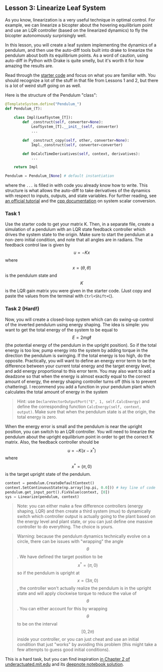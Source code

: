 ## Lesson 3: Linearize Leaf System

As you know, linearization is a very useful technique in optimal control. For example, we can linearize a bicopter about the hovering equilibrium point and use an LQR controller (based on the linearized dynamics) to fly the bicopter autonomously surprisingly well.

In this lesson, you will create a leaf system implementing the dynamics of a pendulum, and then use the auto-diff tools built into drake to linearize the pendulum about both its equilibrium points. As a word of caution, using auto-diff in Python with Drake is quite smelly, but it's worth it for how amazing the results are.

Read through the [starter code](Lesson-3-starter-code.py) and focus on what you are familiar with. You should recognize a lot of the stuff in that file from Lessons 1 and 2, but there is a lot of weird stuff going on as well.

Here is the structure of the Pendulum "class":

```python
@TemplateSystem.define("Pendulum_")
def Pendulum_(T):
    
    class Impl(LeafSystem_[T]):
        def _construct(self, converter=None):
            LeafSystem_[T].__init__(self, converter)
            ...
            
        def _construct_copy(self, other, converter=None):
            Impl._construct(self, converter=converter)

        def DoCalcTimeDerivatives(self, context, derivatives):
            ...

    return Impl

Pendulum = Pendulum_[None] # default instantiation
```

where the `...` is filled in with code you already know how to write. This structure is what allows the auto-diff to take derivatives of the dynamics with respect to inputs, outputs, and state variables. For further reading, see [an official tutorial](https://github.com/RobotLocomotion/drake/blob/bf0f76af4a7f29d5edcf36ebfd6da5255aa3c782/tutorials/authoring_leaf_systems.ipynb#L505) and the [cpp documentation](https://drake.mit.edu/doxygen_cxx/group__system__scalar__conversion.html) on system scalar conversion.

### Task 1

Use the starter code to get your matrix K. Then, in a separate file, create a simulation of a pendulum with an LQR state feedback controller which drives the system state to the origin. Make sure to start the pendulum at a non-zero initial condition, and note that all angles are in radians. The feedback control law is given by $$u = - K x$$ where $$x = (\theta, \dot\theta)$$ is the pendulum state and $$K$$ is the LQR gain matrix you were given in the starter code. (Just copy and paste the values from the terminal with `Ctrl+Shift+C`).

### Task 2 (Hard!)

Now, you will create a closed-loop system which can do swing-up control of the inverted pendulum using energy shaping. The idea is simple: you want to get the total energy of the system to be equal to $$E = 2 m g \ell$$ (the potential energy of the pendulum in the upright position). So if the total energy is too low, pump energy into the system by adding torque in the direction the pendulum is swinging. If the total energy is too high, do the opposite. Practically, you will want to define an energy error term to be the difference between your current total energy and the target energy level, and add energy proportional to this error term. You may also want to add a deadzone so that when the energy is almost exactly equal to the correct amount of energy, the energy shaping controller turns off (this is to prevent chattering). I recommend you add a function in your pendulum plant which calculates the total amount of energy in the system 

> Hint: use `DeclareVectorOutputPort("E", 1, self.CalcEnergy)` and define the corresponding function `CalcEnergy(self, context, output)`. Make sure that when the pendulum state is at the origin, the total energy is zero.

When the energy error is small and the pendulum is near the upright position, you can switch to an LQR controller. You will need to linearize the pendulum about the upright equilibrium point in order to get the correct K matrix. Also, the feedback controller should be $$u = -K(x - x^*)$$ where $$x^* = (\pi, 0)$$ is the target upright state of the pendulum.

```python
context = pendulum.CreateDefaultContext()
context.SetContinuousState(np.array([np.pi, 0.0])) # key line of code
pendulum.get_input_port().FixValue(context, [0])
sys = Linearize(pendulum, context)
```

> Note: you can either make a few difference controllers (energy shaping, LQR) and then create a third system (mux) to dynamically switch which controller output is actually going to the plant based on the energy level and plant state, or you can just define one massive controller to do everything. The choice is yours.

> Warning: because the pendulum dynamics technically evolve on a circle, there can be issues with "wrapping" the angle $$\theta$$. We have defined the target position to be $$x^* = (\pi, 0)$$ so if the pendulum is upright at $$x = (3\pi, 0)$$, the controller won't actually realize the pendulum is in the upright state and will apply clockwise torque to reduce the value of $$\theta$$. You can either account for this by wrapping $$\theta$$ to be on the interval $$[0,2\pi)$$ inside your controller, or you can just cheat and use an initial condition that just "works" by avoiding this problem (this might take a few attempts to guess good initial conditions).

This is a hard task, but you can find inspiration [in Chapter 2 of underactuated.mit.edu](https://underactuated.mit.edu/pend.html#section3) and its [deepnote notebook solution](https://deepnote.com/workspace/Underactuated-2ed1518a-973b-4145-bd62-1768b49956a8/project/314062d5-b839-4089-b02f-6c21e42e9581/notebook/energy_shaping-fa3f57d134b6498ea52d50dec2128d03).